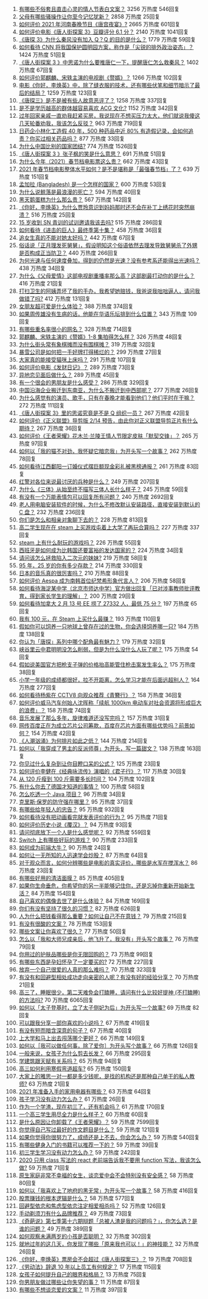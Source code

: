 1. [有哪些不俗套且直击心灵的情人节表白文案？](https://www.zhihu.com/question/442513474) 3256 万热度 546回复
1. [父母有哪些骚操作让你至今记忆犹新？](https://www.zhihu.com/question/306434148) 2858 万热度 25回复
1. [如何评价 2021 年河南春晚节目《唐宫夜宴》?](https://www.zhihu.com/question/444083597) 2665 万热度 601回复
1. [如何评价电影《唐人街探案 3》豆瓣评分 6.1 分？](https://www.zhihu.com/question/444222726) 2140 万热度 1041回复
1. [《唐探 3》为什么秦风没有加入 Q？Q 的目的是什么？](https://www.zhihu.com/question/444247052) 1779 万热度 59回复
1. [如何看待 CNN 将我国保护圆明园方案，称作是「尖锐的排外政治姿态」？](https://www.zhihu.com/question/444495574) 1424 万热度 51回复
1. [《唐人街探案 3 》中思诺为什么要推唐仁一下，提醒唐仁怎么救秦风？](https://www.zhihu.com/question/444091496) 1402 万热度 67回复
1. [如何评价郭麒麟、宋轶主演的电视剧《赘婿》？](https://www.zhihu.com/question/432766247) 1266 万热度 102回复
1. [电影《你好，李焕英》中，除了缝衣服的技术，还有哪些伏笔和细节暗示了最后的结局？](https://www.zhihu.com/question/444054983) 1259 万热度 123回复
1. [《唐探三》是不是被有些人故意恶评了？](https://www.zhihu.com/question/444157762) 1258 万热度 337回复
1. [是不是学历越高的群体越容易喜欢 ACG 文化?](https://www.zhihu.com/question/438677613) 1152 万热度 342回复
1. [过年回家亲戚一直劝我赶紧买房，我说现在不想买压力太大，他们就说我傻这几天轮番劝我，我该怎么反驳？](https://www.zhihu.com/question/444235335) 963 万热度 719回复
1. [日药企小林化工造假 40 年，500 种药品中近 80% 有造假记录，会如何追责？你买过相关药品吗？](https://www.zhihu.com/question/443934317) 877 万热度 33回复
1. [为什么中国比别的国家团结?](https://www.zhihu.com/question/385179186) 774 万热度 1526回复
1. [《唐人街探案 3 》张子枫的笑是什么意思？](https://www.zhihu.com/question/444051232) 691 万热度 51回复
1. [为什么今年（2021）春节档电影票这么贵？](https://www.zhihu.com/question/442391364) 662 万热度 43回复
1. [2021 年春节档电影整体水平如何？是不是堪称是「最强春节档」了？](https://www.zhihu.com/question/444063793) 639 万热度 151回复
1. [孟加拉 (Bangladesh) 是一个怎样的国家？](https://www.zhihu.com/question/38454447) 600 万热度 53回复
1. [为什么说鲸落是最浪漫的死亡？](https://www.zhihu.com/question/440958548) 594 万热度 40回复
1. [黑天鹅蛋糕为什么那么贵？](https://www.zhihu.com/question/22916879) 567 万热度 142回复
1. [《你好，李焕英》为什么贾玲意识到妈妈那时还不会在补丁上绣花时突然崩溃？](https://www.zhihu.com/question/444267187) 516 万热度 25回复
1. [15 岁收到 SN 青训的试训邀请我该去吗?](https://www.zhihu.com/question/444265797) 515 万热度 286回复
1. [如何看待《进击的巨人》最终季第十集？](https://www.zhihu.com/question/444463066) 458 万热度 36回复
1. [追女生真的不能对她太好吗？](https://www.zhihu.com/question/435541311) 442 万热度 67回复
1. [俗话说「正月理发死舅舅」，假设明知这个俗语依然去理发导致舅舅杀了外甥是否构成正当防卫？](https://www.zhihu.com/question/444341465) 440 万热度 266回复
1. [为何光速与任何速度叠加，得到的仍然是光速？没有参考系还能得出光速吗？](https://www.zhihu.com/question/435634407) 438 万热度 34回复
1. [为什么《父母爱情》这部电视剧重播率那么高？这部剧最打动你的是什么？](https://www.zhihu.com/question/425708262) 416 万热度 21回复
1. [打扫卫生的阿姨弄坏了我的手办，我希望她赔钱，我爸说我咄咄逼人，请问我做错了吗?](https://www.zhihu.com/question/442756818) 412 万热度 131回复
1. [女朋友超可爱是什么体验？](https://www.zhihu.com/question/264334522) 388 万热度 374回复
1. [如果周传雄没有生病的话，他能在华语乐坛排到什么位置？](https://www.zhihu.com/question/338999136) 343 万热度 109回复
1. [有哪些重名率很小的网名？](https://www.zhihu.com/question/371252088) 328 万热度 714回复
1. [郭麒麟、宋轶主演的《赘婿》1-8 集拍得怎么样？](https://www.zhihu.com/question/444400689) 326 万热度 48回复
1. [为什么街头常有象棋摊而没有围棋摊？](https://www.zhihu.com/question/444334861) 319 万热度 32回复
1. [暴雪公司是如何把一手好牌打得稀烂的？](https://www.zhihu.com/question/441098475) 299 万热度 27回复
1. [大家真的能接受猫咪上床吗？](https://www.zhihu.com/question/442904528) 291 万热度 107回复
1. [如何评价电影《发财日记》？](https://www.zhihu.com/question/442710277) 289 万热度 73回复
1. [异地恋见面后做什么？](https://www.zhihu.com/question/439485848) 289 万热度 45回复
1. [有一个很会的男朋友是什么感受？](https://www.zhihu.com/question/391872560) 286 万热度 329回复
1. [中国沿海企业搬迁到东南亚，为什么不搬迁到中西部呢？](https://www.zhihu.com/question/443763482) 277 万热度 26回复
1. [为什么感觉有的演员、歌手，只有在春晚才能看到他们？他们平时在干嘛？](https://www.zhihu.com/question/444006435) 272 万热度 111回复
1. [《唐人街探案 3》里的思诺究竟是不是 Q 组织一员？](https://www.zhihu.com/question/444078741) 267 万热度 42回复
1. [如何评价《正义联盟》导剪版 2/14 预告，由此你对正义联盟导剪正片有什么期待？](https://www.zhihu.com/question/444455830) 267 万热度 36回复
1. [如何评价《王者荣耀》花木兰·兰陵王情人节限定皮肤「默契交锋」？](https://www.zhihu.com/question/444104719) 265 万热度 97回复
1. [如何以「我的猫不对劲，我怀疑它暗恋我」为开头写一个故事？](https://www.zhihu.com/question/435747865) 262 万热度 78回复
1. [如何看待江西鄱阳一订婚仪式摆巨额现金彩礼被黑榜通报？](https://www.zhihu.com/question/444525387) 261 万热度 83回复
1. [红警对各位来说最讨厌的兵种是什么？](https://www.zhihu.com/question/369669103) 249 万热度 207回复
1. [为什么《三体》从始至终不描写三体人长什么样子？](https://www.zhihu.com/question/443422202) 245 万热度 59回复
1. [有没有一个万能表情包可以回复所有问题？](https://www.zhihu.com/question/341311495) 240 万热度 2692回复
1. [老人用电脑安装软件的时候，为什么不修改默认安装路径，直接安装到默认的 C 盘？](https://www.zhihu.com/question/358544011) 232 万热度 236回复
1. [你们是怎么和相亲对象聊下去的？](https://www.zhihu.com/question/374758016) 228 万热度 813回复
1. [高二学生现在在 steam 上买游戏屯着上大学了再玩合算吗？](https://www.zhihu.com/question/437333279) 227 万热度 337回复
1. [steam 上有什么耐玩的游戏吗？](https://www.zhihu.com/question/435717204) 226 万热度 55回复
1. [西班牙是如何成为比韩国还要富裕的发达国家的？](https://www.zhihu.com/question/59898819) 224 万热度 34回复
1. [请问该怎么拯救陷入二次元的妹妹?](https://www.zhihu.com/question/443290804) 219 万热度 58回复
1. [95 年，25 岁的你有多少存款？](https://www.zhihu.com/question/414209302) 214 万热度 330回复
1. [日本的音乐真的很厉害吗？](https://www.zhihu.com/question/443380335) 210 万热度 88回复
1. [如何评价 Aespa 成为南韩首位纪梵希形象代言人？](https://www.zhihu.com/question/444014838) 206 万热度 58回复
1. [如何看待海淀某中学（北京市师达中学）官方做出回复「已对涉事教师批评教育，得到家长学生的理解」？](https://www.zhihu.com/question/444282751) 200 万热度 29回复
1. [如何看待加拿大 2 月 13 号 EE 捞了 27332 人，最低 75 分？](https://www.zhihu.com/question/444313836) 197 万热度 65回复
1. [我有 100 元，在 Steam 上买什么最赚？](https://www.zhihu.com/question/440736792) 193 万热度 110回复
1. [假如你可以饲养一只地球上曾存在过的生物，你会选择饲养哪一只?](https://www.zhihu.com/question/430568590) 184 万热度 138回复
1. [你认为「唐探」系列中哪个配角最有魅力？](https://www.zhihu.com/question/443951158) 179 万热度 32回复
1. [峡谷里云中君明明没怎么削弱，但是为什么没什么人玩了呢？](https://www.zhihu.com/question/417747809) 175 万热度 54回复
1. [假如说美国官方把枪支子弹的价格抬高能管住枪击案发生率么？](https://www.zhihu.com/question/443399024) 175 万热度 38回复
1. [小学一年级的成绩都很好，拉不开距离，怎么学习才能在后面远超别人？](https://www.zhihu.com/question/439054680) 164 万热度 277回复
1. [如何看待杨紫在 CCTV8 向观众推荐《青簪行》？](https://www.zhihu.com/question/444189762) 158 万热度 36回复
1. [如何评价威马汽车创始人沈晖称「续航 1000km 电动车对社会资源将形成巨大的浪费」？](https://www.zhihu.com/question/440106593) 158 万热度 74回复
1. [音乐发展了那么多年，旋律难道还没写完吗？](https://www.zhihu.com/question/402556395) 157 万热度 31回复
1. [网传百度正在为成立芯片公司筹款，百度在芯片方面有哪些优势吗？前景如何？](https://www.zhihu.com/question/443815175) 154 万热度 42回复
1. [《人潮汹涌》为何排片如此之低？](https://www.zhihu.com/question/444140357) 144 万热度 214回复
1. [如何以「我穿成了男主的反派师尊」为开头，写一篇甜文？](https://www.zhihu.com/question/433065335) 138 万热度 163回复
1. [你见过什么复杂到让你目瞪口呆的公式？](https://www.zhihu.com/question/314444749) 125 万热度 23回复
1. [如何评价李健在《经典咏流传》演唱的《君子行》？](https://www.zhihu.com/question/444419873) 117 万热度 30回复
1. [从 120 斤瘦到 100 斤需要多长时间？](https://www.zhihu.com/question/302084700) 104 万热度 102回复
1. [有什么你去了德国才知道的事情？](https://www.zhihu.com/question/339157417) 100 万热度 58回复
1. [怎么吃透一个 Java 项目？](https://www.zhihu.com/question/422346147) 96 万热度 34回复
1. [克里斯·保罗的防守强在哪里？](https://www.zhihu.com/question/372823560) 95 万热度 37回复
1. [有哪些给年轻人的忠告？](https://www.zhihu.com/question/287309839) 95 万热度 932回复
1. [如何看待没有把动画看完就发表评价的行为？](https://www.zhihu.com/question/438351571) 95 万热度 71回复
1. [如何评价历史小说《覆汉》？](https://www.zhihu.com/question/306835490) 94 万热度 93回复
1. [请问彻底放下一个人是什么感觉呢？](https://www.zhihu.com/question/352840942) 92 万热度 559回复
1. [Switch 上有哪些好玩的游戏？](https://www.zhihu.com/question/58951987) 90 万热度 233回复
1. [如何成为前端大牛？](https://www.zhihu.com/question/440083228) 90 万热度 24回复
1. [如何让一无所知的人迅速学会炒股？](https://www.zhihu.com/question/29596576) 87 万热度 64回复
1. [对于观众而言，如何分辨哪些是电影的真实评价，哪些是水军在搅浑水？](https://www.zhihu.com/question/444229926) 86 万热度 23回复
1. [有哪些好用的清洁面膜？](https://www.zhihu.com/question/23862545) 85 万热度 405回复
1. [如果你生命垂危，你希望你的另一半能够记住你，还是忘掉你重新开始新生活？](https://www.zhihu.com/question/305252260) 84 万热度 154回复
1. [自己喜欢的偶像去世了是什么体验？](https://www.zhihu.com/question/358384011) 84 万热度 169回复
1. [你们有没有坚持了很久的习惯？](https://www.zhihu.com/question/428958178) 82 万热度 626回复
1. [人为什么把钱看得那么重要？如何让自己不在意钱？](https://www.zhihu.com/question/439512053) 79 万热度 215回复
1. [有没有很酸的文案？](https://www.zhihu.com/question/436360298) 78 万热度 153回复
1. [哪些文案让你喜欢了很久？](https://www.zhihu.com/question/442927183) 77 万热度 50回复
1. [怎么以「我和大师兄成亲后，他飞升了，我没有」开头写个故事？](https://www.zhihu.com/question/438902276) 76 万热度 79回复
1. [你用过的护肤品哪些是你无限回购的？](https://www.zhihu.com/question/323188967) 73 万热度 99回复
1. [有哪些东西是孕妇怀孕了一定要买的?](https://www.zhihu.com/question/357781178) 72 万热度 227回复
1. [放弃一个自己很爱的人真的那么难吗？](https://www.zhihu.com/question/442778326) 70 万热度 323回复
1. [有没有和回避型相处成功走向亲密的人呢？有没有好的经验分享？](https://www.zhihu.com/question/442939703) 70 万热度 21回复
1. [高三了，睡眠很少，第二天难免会打瞌睡，请问有什么比较好提神 (不打瞌睡) 的方法吗?](https://www.zhihu.com/question/309565178) 70 万热度 6065回复
1. [如何以「太子登基时，立了太子侧妃为后」为开头写一个故事?](https://www.zhihu.com/question/425504348) 69 万热度 82回复
1. [可以跟我分享一部你喜欢的小说吗？](https://www.zhihu.com/question/442782070) 67 万热度 419回复
1. [有没有短而暗含深意的句子？](https://www.zhihu.com/question/443439850) 67 万热度 40回复
1. [上大学和马上出去闯荡哪个更好？](https://www.zhihu.com/question/444050225) 66 万热度 149回复
1. [如何以［我可以做任何事，除了爱你］为开头写个故事？](https://www.zhihu.com/question/437708539) 66 万热度 126回复
1. [一般来说，女孩子为什么剪去长发？](https://www.zhihu.com/question/443395392) 66 万热度 295回复
1. [学建筑跟天赋有关系吗？](https://www.zhihu.com/question/440136398) 65 万热度 94回复
1. [高三如何利用寒假弯道超车?](https://www.zhihu.com/question/365781009) 65 万热度 150回复
1. [大家上的雅思一对一都是多少钱呢，是找的机构还是那种自己单干的私人教师?](https://www.zhihu.com/question/405513436) 63 万热度 21回复
1. [2021 年准备入手的家用电器有哪些？](https://www.zhihu.com/question/437020815) 63 万热度 64回复
1. [孩子学习没有动力怎么办？](https://www.zhihu.com/question/441606548) 61 万热度 26回复
1. [作为一个学渣，现在初三了，还有机会吗？](https://www.zhihu.com/question/443598696) 61 万热度 170回复
1. [一个高三学生用尽全力是什么样子？](https://www.zhihu.com/question/440908517) 60 万热度 60回复
1. [是什么原因让你卸载了《王者荣耀》？](https://www.zhihu.com/question/68421408) 59 万热度 7599回复
1. [你觉得自己写过最好的作文题目是什么？](https://www.zhihu.com/question/354965203) 59 万热度 121回复
1. [如果你觉得你很努力了，成绩还是上不去，你会怎么办？](https://www.zhihu.com/question/441921645) 59 万热度 540回复
1. [有哪些健身入门的书籍可以推荐一下的？](https://www.zhihu.com/question/361081916) 59 万热度 39回复
1. [初三学生学习没有动力怎么办？](https://www.zhihu.com/question/442907575) 59 万热度 242回复
1. [2020 只用 class 写法的 react 老前端告诉我不要用 function 写法，我该怎么做?](https://www.zhihu.com/question/441745736) 59 万热度 71回复
1. [原生家庭非常不幸福的女生，谈恋爱中会不会特别没有安全感？](https://www.zhihu.com/question/331897067) 58 万热度 80回复
1. [如何以「我喜欢上了地府的黑无常」为开头写一个故事？](https://www.zhihu.com/question/413277371) 58 万热度 416回复
1. [股票赚钱的根本逻辑是什么？](https://www.zhihu.com/question/389778946) 58 万热度 577回复
1. [回避型依恋和焦虑型依恋注定相爱相杀吗？](https://www.zhihu.com/question/375537174) 52 万热度 126回复
1. [手动剃须刀有什么品牌推荐？](https://www.zhihu.com/question/36003580) 49 万热度 73回复
1. [《奇葩说》第七季第十六期辩题「总被人渣是我的问题吗？」，你怎么选？是谁的问题？](https://www.zhihu.com/question/444210166) 49 万热度 389回复
1. [如何观察未满两岁的小孩是否聪明？](https://www.zhihu.com/question/434932545) 32 万热度 302回复
1. [就地过年的这几天，你发现了哪些「原来我也可以！」的神技能？](https://www.zhihu.com/question/444500424) 32 万热度 26回复
1. [《你好，李焕英》票房会不会超过《唐人街探案三》？](https://www.zhihu.com/question/439176115) 19 万热度 708回复
1. [《劳动法》辞退 10 年以上员工有何规定？](https://www.zhihu.com/question/402682684) 17 万热度 115回复
1. [女孩子如何提升自己的眼界和格局？](https://www.zhihu.com/question/443769667) 13 万热度 75回复
1. [你男朋友做过哪些让你失望的事？](https://www.zhihu.com/question/302005987) 11 万热度 87回复
1. [有哪些不想谈恋爱的文案？](https://www.zhihu.com/question/391790138) 11 万热度 397回复